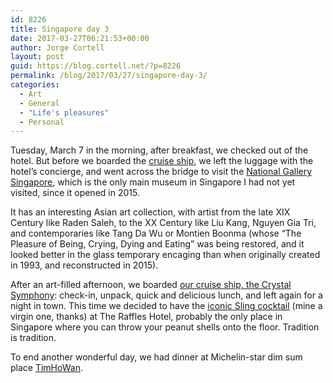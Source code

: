 ```yaml
---
id: 8226
title: Singapore day 3
date: 2017-03-27T06:21:53+00:00
author: Jorge Cortell
layout: post
guid: https://blog.cortell.net/?p=8226
permalink: /blog/2017/03/27/singapore-day-3/
categories:
  - Art
  - General
  - "Life's pleasures"
  - Personal
---
```

Tuesday, March 7 in the morning, after breakfast, we checked out of the hotel. But before we boarded the [cruise ship](https://www.crystalcruises.com/asia-cruises/singapore-to-hong-kong--7205), we left the luggage with the hotel’s concierge, and went across the bridge to visit the [National Gallery Singapore](https://www.nationalgallery.sg), which is the only main museum in Singapore I had not yet visited, since it opened in 2015.

It has an interesting Asian art collection, with artist from the late XIX Century like Raden Saleh, to the XX Century like Liu Kang, Nguyen Gia Tri, and contemporaries like Tang Da Wu or Montien Boonma (whose “The Pleasure of Being, Crying, Dying and Eating” was being restored, and it looked better in the glass temporary encaging than when originally created in 1993, and reconstructed in 2015).

After an art-filled afternoon, we boarded [our cruise ship, the Crystal Symphony](https://www.crystalcruises.com/asia-cruises/singapore-to-hong-kong--7205): check-in, unpack, quick and delicious lunch, and left again for a night in town. This time we decided to have the [iconic Sling cocktail](https://en.wikipedia.org/wiki/Singapore_Sling) (mine a virgin one, thanks) at The Raffles Hotel, probably the only place in Singapore where you can throw your peanut shells onto the floor. Tradition is tradition.

To end another wonderful day, we had dinner at Michelin-star dim sum place [TimHoWan](https://www.timhowan.com/country/singapore/).